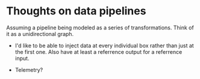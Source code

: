 # Thoughts on data pipelines

Assuming a pipeline being modeled as a series of transformations. Think of it as a unidirectional graph.

* I'd like to be able to inject data at every individual box rather than just at the first one. Also have at least a referrence output for a referrence input.

* Telemetry?